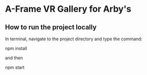 # A-Frame VR Gallery for Arby's

## How to run the project locally

In terminal, navigate to the project directory and type the command:

npm install

and then

npm start
